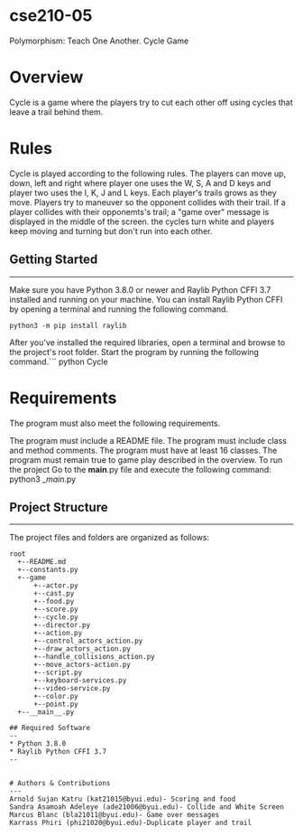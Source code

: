# cse210-05
Polymorphism: Teach One Another. Cycle Game 

# Overview
Cycle is a game where the players try to cut each other off using cycles that leave a trail behind them.

# Rules
Cycle is played according to the following rules. The players can move up, down, left and right where player one uses the W, S, A and D keys and player two uses the I, K, J and L keys. Each player's trails grows as they move. Players try to maneuver so the opponent collides with their trail. If a player collides with their opponemts's trail; a "game over" message is displayed in the middle of the screen. the cycles turn white and players keep moving and turning but don't run into each other.

## Getting Started
---
Make sure you have Python 3.8.0 or newer and Raylib Python CFFI 3.7 installed and running on your machine. You can install Raylib Python CFFI by opening a terminal and running the following command.
```
python3 -m pip install raylib
```
After you've installed the required libraries, open a terminal and browse to the project's root folder. Start the program by running the following command.```
python Cycle

# Requirements
The program must also meet the following requirements.

The program must include a README file.
The program must include class and method comments.
The program must have at least 16 classes.
The program must remain true to game play described in the overview.
To run the project
Go to the __main__.py file and execute the following command: python3 __main_.py



## Project Structure
---
The project files and folders are organized as follows:
```
root                   	                                  
  +--README.md			                    
  +--constants.py                       
  +--game
      +--actor.py                       
      +--cast.py                        
      +--food.py                        
      +--score.py                       
      +--cycle.py                       
      +--director.py          
      +--action.py                  
      +--control_actors_action.py   
      +--draw_actors_action.py      
      +--handle_collisions_action.py 
      +--move_actors-action.py       
      +--script.py                   
      +--keyboard-services.py            
      +--video-service.py           
      +--color.py            
      +--point.py 
  +--__main__.py            

## Required Software
--
* Python 3.8.0 
* Raylib Python CFFI 3.7
--


# Authors & Contributions
---
Arnold Sujan Katru (kat21015@byui.edu)- Scoring and food
Sandra Asamoah Adeleye (ade21006@byui.edu)- Collide and White Screen
Marcus Blanc (bla21011@byui.edu)- Game over messages
Karrass Phiri (phi21020@byui.edu)-Duplicate player and trail




